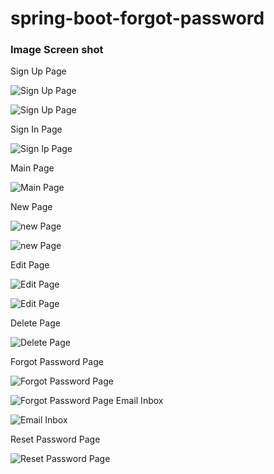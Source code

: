 # spring-boot-forgot-password

### Image Screen shot

Sign Up Page

![Sign Up Page](img/a.png "Sign Up Page")

![Sign Up Page](img/b.png "Sign Up Page")

Sign In Page

![Sign Ip Page](img/c.png "Sign Ip Page")

Main Page

![Main Page](img/d.png "MainPage")

New Page

![new Page](img/e.png "NewPage")

![new Page](img/f.png "NewPage")

Edit Page

![Edit Page](img/g.png "EditPage")

![Edit Page](img/h.png "EditPage")

Delete Page

![Delete Page](img/i.png "DeletePage")

Forgot Password Page

![Forgot Password Page](img/j.png "Forgot Password Page")

![Forgot Password Page](img/k.png "Forgot Password Page")
Email Inbox

![Email Inbox](img/l.png "Email Inbox")

Reset Password Page

![Reset Password Page](img/m.png "Reset Password Page")
